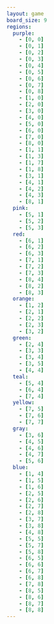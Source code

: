```yaml
---
layout: game
board_size: 9
regions:
  purple:
    - [0, 0]
    - [0, 1]
    - [0, 2]
    - [0, 3]
    - [0, 4]
    - [0, 5]
    - [0, 6]
    - [0, 7]
    - [0, 8]
    - [1, 0]
    - [2, 0]
    - [3, 0]
    - [4, 0]
    - [5, 0]
    - [6, 0]
    - [7, 0]
    - [8, 0]
    - [1, 1]
    - [1, 3]
    - [1, 7]
    - [1, 8]
    - [3, 1]
    - [4, 1]
    - [4, 2]
    - [4, 3]
    - [8, 1]
  pink:
    - [5, 1]
    - [5, 2]
    - [5, 3]
  red:
    - [6, 1]
    - [6, 2]
    - [6, 3]
    - [7, 1]
    - [7, 2]
    - [7, 3]
    - [8, 4]
    - [8, 2]
    - [8, 3]
  orange:
    - [1, 2]
    - [2, 1]
    - [2, 2]
    - [2, 3]
    - [3, 2]
  green:
    - [2, 4]
    - [3, 3]
    - [3, 4]
    - [3, 5]
    - [4, 4]
  teal:
    - [5, 4]
    - [6, 4]
    - [7, 4]
  yellow:
    - [7, 5]
    - [7, 6]
    - [7, 7]
  gray:
    - [3, 6]
    - [4, 5]
    - [4, 6]
    - [4, 7]
    - [5, 6]
  blue:
    - [1, 4]
    - [1, 5]
    - [1, 6]
    - [2, 5]
    - [2, 6]
    - [2, 7]
    - [2, 8]
    - [3, 7]
    - [3, 8]
    - [4, 8]
    - [5, 5]
    - [5, 7]
    - [5, 8]
    - [6, 5]
    - [6, 6]
    - [6, 7]
    - [6, 8]
    - [7, 8]
    - [8, 5]
    - [8, 6]
    - [8, 7]
    - [8, 8]
---
```

<script>
    const boardSize = {{ page.board_size }};
    const regions = {{ page.regions | jsonify }};
</script>
<script src="/assets/js/script.js"></script>